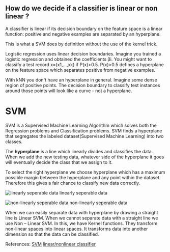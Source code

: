 ## How do we decide if a classifier is linear or non linear ?

A classifier is linear if its decision boundary on the feature space is a linear function: positive and negative examples are separated by an hyperplane.

This is what a SVM does by definition without the use of the kernel trick.

Logistic regression uses linear decision boundaries. Imagine you trained a logistic regression and obtained the coefficients βi. You might want to classify a test record x=(x1,…,xk) if P(x)>0.5. 
P(x)>0.5 defines a hyperplane on the feature space which separates positive from negative examples.

With kNN you don't have an hyperplane in general. Imagine some dense region of positive points. The decision boundary to classify test instances around those points will look like a curve - not a hyperplane.

# SVM

SVM is a Supervised Machine Learning Algorithm which solves both the Regression problems and Classification problems. SVM finds a hyperplane that segregates the labeled dataset(Supervised Machine Learning) into two classes.

The **hyperplane** is a line which linearly divides and classifies the data. When we add the new testing data, whatever side of the hyperplane it goes will eventually decide the class that we assign to it.

To select the right hyperplane we choose hyperplane which has a maximum possible margin between the hyperplane and any point within the dataset. Therefore this gives a fair chance to classify new data correctly.

![linearly seperable data](https://www.aitude.com/wp-content/uploads/2020/02/SVM2-1.jpg)
linearly seperable data

![non-linearly seperable data](https://www.aitude.com/wp-content/uploads/2020/02/SVM3-1-1.jpg)
non-linearly seperable data

When we can easily separate data with hyperplane by drawing a straight line is Linear SVM. When we cannot separate data with a straight line we use Non – Linear SVM. In this, we have Kernel functions. They transform non-linear spaces into linear spaces. It transforms data into another dimension so that the data can be classified.


References:
[SVM](https://www.aitude.com/svm-difference-between-linear-and-non-linear-models/)
[linear/nonlinear classifier](https://stats.stackexchange.com/questions/178522/why-knn-is-a-non-linear-classifier)